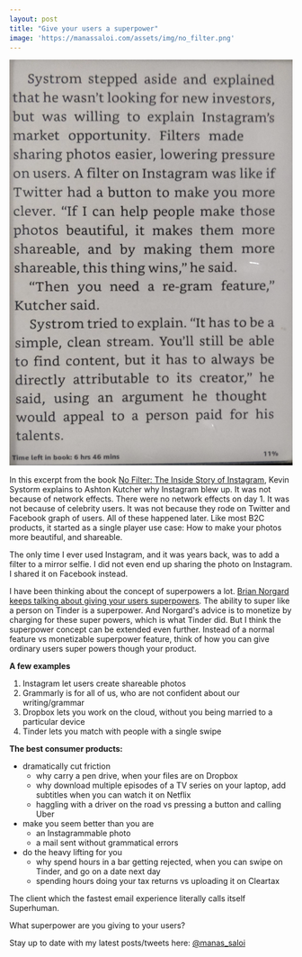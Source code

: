```yaml
---
layout: post
title: "Give your users a superpower"
image: 'https://manassaloi.com/assets/img/no_filter.png'
---
```


![No filter excerpt](/assets/img/no_filter.png)

In this excerpt from the book [No Filter: The Inside Story of Instagram](https://www.goodreads.com/book/show/50772888-no-filter), Kevin Systorm explains to Ashton Kutcher why Instagram blew up. It was not because of network effects. There were no network effects on day 1. It was not because of celebrity users. It was not because they rode on Twitter and Facebook graph of users. All of these happened later. Like most B2C products, it started as a single player use case: How to make your photos more beautiful, and shareable.

The only time I ever used Instagram, and it was years back, was to add a filter to a mirror selfie. I did not even end up sharing the photo on Instagram. I shared it on Facebook instead.

I have been thinking about the concept of superpowers a lot. [Brian Norgard keeps talking about giving your users superpowers](https://manassaloi.com/2020/03/10/nomind-norgard.html). The ability to super like a person on Tinder is a superpower. And Norgard's advice is to monetize by charging for these super powers, which is what Tinder did. But I think the superpower concept can be extended even further. Instead of a normal feature vs monetizable superpower feature, think of how you can give ordinary users super powers though your product.

**A few examples**
1. Instagram let users create shareable photos
2. Grammarly is for all of us, who are not confident about our writing/grammar
3. Dropbox lets you work on the cloud, without you being married to a particular device
4. Tinder lets you match with people with a single swipe

**The best consumer products:**
- dramatically cut friction
  - why carry a pen drive, when your files are on Dropbox
  - why download multiple episodes of a TV series on your laptop, add subtitles when you can watch it on Netflix
  - haggling with a driver on the road vs pressing a button and calling Uber
- make you seem better than you are
  - an Instagrammable photo
  - a mail sent without grammatical errors
- do the heavy lifting for you
  - why spend hours in a bar getting rejected, when you can swipe on Tinder, and go on a date next day
  - spending hours doing your tax returns vs uploading it on Cleartax

The client which the fastest email experience literally calls itself Superhuman.

What superpower are you giving to your users?

Stay up to date with my latest posts/tweets here: [@manas_saloi](http://twitter.com/manas_saloi)
